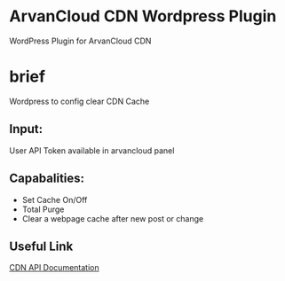 # ArvanCloud CDN Wordpress Plugin
WordPress Plugin for ArvanCloud CDN

# brief
Wordpress to config clear CDN Cache

## Input:
User API Token available in arvancloud panel

## Capabalities:
* Set Cache On/Off
* Total Purge
* Clear a webpage cache after new post or change

## Useful Link
[CDN API Documentation](https://www.arvancloud.com/docs/api/cdn/4.0)
